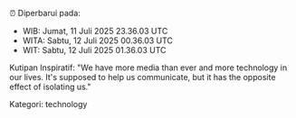 ⏰ Diperbarui pada:
- WIB: Jumat, 11 Juli 2025 23.36.03 UTC
- WITA: Sabtu, 12 Juli 2025 00.36.03 UTC
- WIT: Sabtu, 12 Juli 2025 01.36.03 UTC

Kutipan Inspiratif:
"We have more media than ever and more technology in our lives. It's supposed to help us communicate, but it has the opposite effect of isolating us."


Kategori: technology

